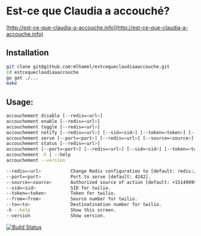 # Est-ce que Claudia a accouché?

[http://est-ce-que-claudia-a-accouche.info](http://est-ce-que-claudia-a-accouche.info)

## Installation
```sh
git clone git@github.com:mlhamel/estcequeclaudiaaaccouche.git
cd estcequeclaudiaaaccouche
go get ./...
make
```

## Usage:
```sh
accouchement disable [--redis=<url>]
accouchement enable [--redis=<url>]
accouchement toggle [--redis=<url>]
accouchement notify [--redis=<url>] [--sid=<sid>] [--token=<token>] [--from=<from>] [--to=<to>]
accouchement serve [--port=<port>] [--redis=<url>] [--source=<source>] [--sid=<sid>] [--token=<token>]
accouchement status [--redis=<url>]
accouchement [--port=<port>] [--redis=<url>] [--sid=<sid>] [--token=<token>]
accouchement -h | --help
accouchement --version

--redis=<url>           Change Redis configuration to [default: redis://@192.168.64.42:6379].
--port=<port>           Port to serve [default: 4242].
--source=<source>       Authorized source of action [default: +15149999999].
--sid=<sid>             SID for twilio.
--token=<token>         Token for twilio.
--from=<from>           Source number for twilio.
--to=<to>               Destinatination number for twilio.
-h --help               Show this screen.
--version               Show version.
```

[![Build Status](https://travis-ci.org/mlhamel/estcequeclaudiaaaccouche.svg?branch=master)](https://travis-ci.org/mlhamel/estcequeclaudiaaaccouche)
